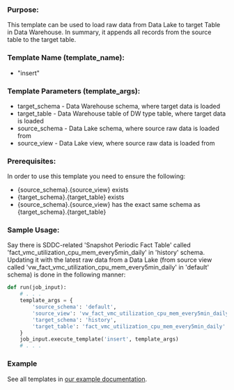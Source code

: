 ### Purpose:

This template can be used to load raw data from Data Lake to target Table in Data Warehouse. In summary, it appends all records from the source table to the target table.



### Template Name (template_name):

- "insert"

### Template Parameters (template_args):

- target_schema   - Data Warehouse schema, where target data is loaded
- target_table    - Data Warehouse table of DW type table, where target data is loaded
- source_schema   - Data Lake schema, where source raw data is loaded from
- source_view     - Data Lake view, where source raw data is loaded from

### Prerequisites:

In order to use this template you need to ensure the following:
- {source_schema}.{source_view} exists
- {target_schema}.{target_table} exists
- {source_schema}.{source_view} has the exact same schema as {target_schema}.{target_table}

### Sample Usage:

Say there is SDDC-related 'Snapshot Periodic Fact Table' called 'fact_vmc_utilization_cpu_mem_every5min_daily' in 'history' schema.
Updating it with the latest raw data from a Data Lake (from source view called 'vw_fact_vmc_utilization_cpu_mem_every5min_daily' in 'default' schema) is done in the following manner:

```python
def run(job_input):
    # . . .
    template_args = {
        'source_schema': 'default',
        'source_view': 'vw_fact_vmc_utilization_cpu_mem_every5min_daily',
        'target_schema': 'history',
        'target_table': 'fact_vmc_utilization_cpu_mem_every5min_daily'
    }
    job_input.execute_template('insert', template_args)
    # . . .
```

### Example

See all templates in [our example documentation](https://github.com/vmware/versatile-data-kit/wiki/SQL-Data-Processing-templates-examples).
